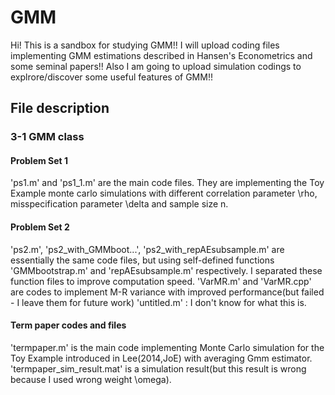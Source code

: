 # GMM
Hi! This is a sandbox for studying GMM!!
I will upload coding files implementing GMM estimations described in Hansen's Econometrics and some seminal papers!! 
Also I am going to upload simulation codings to explrore/discover some useful features of GMM!!

## File description

### 3-1 GMM class
#### Problem Set 1
'ps1.m' and 'ps1_1.m' are the main code files. They are implementing the Toy Example monte carlo simulations with different correlation parameter \rho, misspecification parameter \delta and sample size n.

#### Problem Set 2
'ps2.m', 'ps2_with_GMMboot...', 'ps2_with_repAEsubsample.m' are essentially the same code files, but using self-defined functions 'GMMbootstrap.m' and 'repAEsubsample.m' respectively. I separated these function files to improve computation speed.
'VarMR.m' and 'VarMR.cpp' are codes to implement M-R variance with improved performance(but failed - I leave them for future work)
'untitled.m' : I don't know for what this is.

#### Term paper codes and files
'termpaper.m' is the main code implementing Monte Carlo simulation for the Toy Example introduced in Lee(2014,JoE) with averaging Gmm estimator.
'termpaper_sim_result.mat' is a simulation result(but this result is wrong because I used wrong weight \omega).
